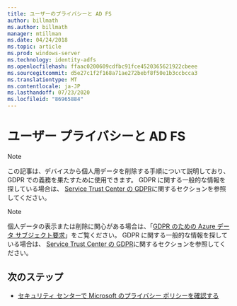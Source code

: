 ```yaml
---
title: ユーザーのプライバシーと AD FS
author: billmath
ms.author: billmath
manager: mtillman
ms.date: 04/24/2018
ms.topic: article
ms.prod: windows-server
ms.technology: identity-adfs
ms.openlocfilehash: ffaac0200609cdfbc91fce4520365621922cbeee
ms.sourcegitcommit: d5e27c1f2f168a71ae272bebf8f50e1b3ccbcca3
ms.translationtype: MT
ms.contentlocale: ja-JP
ms.lasthandoff: 07/23/2020
ms.locfileid: "86965884"
---
```

# <a name="user-privacy-and-ad-fs"></a>ユーザー プライバシーと AD FS



>[!Note] 
> この記事は、デバイスから個人用データを削除する手順について説明しており、GDPR での義務を果たすために使用できます。 GDPR に関する一般的な情報を探している場合は、 [Service Trust Center の GDPR](https://www.microsoft.com/TrustCenter/Privacy/gdpr/default.aspx)に関するセクションを参照してください。

>[!Note] 
>個人データの表示または削除に関心がある場合は、「[GDPR のための Azure データ サブジェクト要求](/microsoft-365/compliance/gdpr-dsr-azure)」をご覧ください。 GDPR に関する一般的な情報を探している場合は、 [Service Trust Center の GDPR](https://www.microsoft.com/TrustCenter/Privacy/gdpr/default.aspx)に関するセクションを参照してください。

## <a name="next-steps"></a>次のステップ
* [セキュリティ センターで Microsoft のプライバシー ポリシーを確認する](https://www.microsoft.com/trustcenter)

 
